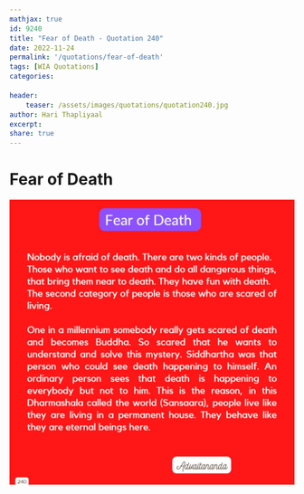 ```yaml
---
mathjax: true
id: 9240
title: "Fear of Death - Quotation 240"
date: 2022-11-24
permalink: '/quotations/fear-of-death'
tags: [WIA Quotations] 
categories: 

header:
    teaser: /assets/images/quotations/quotation240.jpg
author: Hari Thapliyaal 
excerpt:
share: true 
---
```


# Fear of Death

![Fear of Death](/assets/images/quotations/quotation240.jpg)
